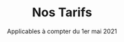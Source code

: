 ---
title: "Nos Tarifs"
subtitle: "Applicables à compter du 1er mai 2021"
# meta description
description: "tarifs"
draft: false
######################### Tarrif #####################
tarrifs:
  tarrifs_items:
    - name: "DIAGNOSTICS IMMOBILIERS"
      subname: "Appartements & maisons"
      header: ['Tarifs TTC <br> Vente & Location', 'F1/F2', 'F3/F4', 'F5 à F7', 'Pièce <br> supplémentaire']
      content:
      - row: ['Amiante *', '70 €', '90 €', '110 €', '+10 €']
      - row: ['Plomb', '100€', '125 €', '150 €', '+20 €']
      - row: ['Diagnotic de Performance Énergétique (DPE)', '70 €', '90 €', '110 €', '+10 €']
      - row: ['Électricité', '70 €', '90 €', '110 €', '+10 €']
      - row: ['Gaz', '70 €', '90 €', '110 €', '+10 €']
      - row: ['Mesurage', '70 €', '90 €', '110 €', '+10 €']
      - row: ['Termites', '70 €', '90 €', '110 €', '+10 €']
      - row: ['État des Risques et Pollutions (ERP)', '30 €', '30 €', '30 €', '']
      additional_text: "* Tarif prélevement et analyse amiante: 70 € TTC/unité"
    - name: "ÉTATS DES LIEUX"
      subname: "Appartements & maisons"
      header: ['Tarifs TTC', 'Entrée & Sortie *']
      content:
      - row: ['F1', '150 €']
      - row: ['F2', '250 €']
      - row: ['F3', '350 €']
      - row: ['F4', '430 €']
      - row: ['F5', '500 €']
      - row: ['Pièce supplémentaire', '+70 €']
      - row: ['+Extérieur < 50 m²', '+70 €']
      - row: ['+Extérieur > 50 m²', '+100 €']
      additional_text: "* État des lieux de sortie : -50 % si l'état des lieux d'entrée a été réalisé par nos soins"

---